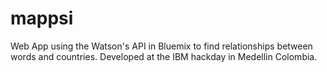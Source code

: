 mappsi
======

Web App using the Watson's API in Bluemix to find relationships between words and countries. Developed at the IBM hackday in Medellin Colombia.
